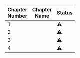 | Chapter<br>Number | Chapter<br>Name | Status    |
| ----------------- | --------------- | --------- |
| 1                 |                 | :warning: |
| 2                 |                 | :warning: |
| 3                 |                 | :warning: |
| 4                 |                 | :warning: |